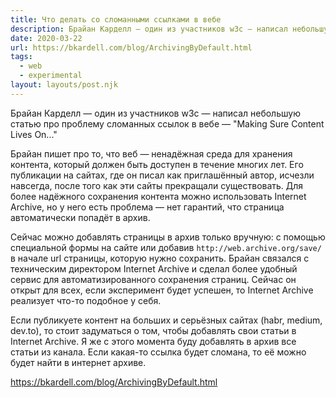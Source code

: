 ```yaml
---
title: Что делать со сломанными ссылками в вебе
description: Брайан Карделл — один из участников w3c — написал небольшую статью про проблему сломанных ссылок в вебе
date: 2020-03-22
url: https://bkardell.com/blog/ArchivingByDefault.html
tags:
  - web
  - experimental
layout: layouts/post.njk
---
```

Брайан Карделл — один из участников w3c — написал небольшую статью про проблему сломанных ссылок в вебе — "Making Sure Content Lives On..."

Брайан пишет про то, что веб — ненадёжная среда для хранения контента, который должен быть доступен в течение многих лет. Его публикации на сайтах, где он писал как приглашённый автор, исчезли навсегда, после того как эти сайты прекращали существовать. Для более надёжного сохранения контента можно использовать Internet Archive, но у него есть проблема — нет гарантий, что страница автоматически попадёт в архив.

Сейчас можно добавлять страницы в архив только вручную: с помощью специальной формы на сайте или добавив `http://web.archive.org/save/` в начале url страницы, которую нужно сохранить. Брайан связался с техническим директором Internet Archive и сделал более удобный сервис для автоматизированного сохранения страниц. Сейчас он открыт для всех, если эксперимент будет успешен, то Internet Archive реализует что-то подобное у себя.

Если публикуете контент на больших и серьёзных сайтах (habr, medium, dev.to), то стоит задуматься о том, чтобы добавлять свои статьи в Internet Archive. Я же с этого момента буду добавлять в архив все статьи из канала. Если какая-то ссылка будет сломана, то её можно будет найти в интернет архиве.

https://bkardell.com/blog/ArchivingByDefault.html
